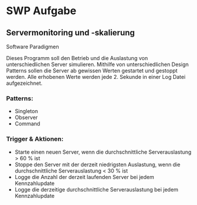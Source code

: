 # SWP Aufgabe
## Servermonitoring und -skalierung
Software Paradigmen

Dieses Programm soll den Betrieb und die Auslastung von unterschiedlichen Server simulieren.
Mithilfe von unterschiedlichen Design Patterns sollen die Server ab gewissen Werten gestartet und gestoppt werden.
Alle erhobenen Werte werden jede 2. Sekunde in einer Log Datei aufgezeichnet.

### Patterns:
* Singleton
* Observer
* Command

### Trigger & Aktionen:
* Starte einen neuen Server, wenn die durchschnittliche Serverauslastung > 60 % ist
* Stoppe den Server mit der derzeit niedrigsten Auslastung, wenn die durchschnittliche
Serverauslastung < 30 % ist
* Logge die Anzahl der derzeit laufenden Server bei jedem Kennzahlupdate
* Logge die derzeitige durchschnittliche Serverauslastung bei jedem Kennzahlupdate


